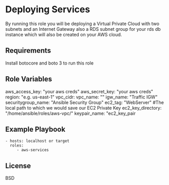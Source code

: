 Deploying Services
=========

By running this role you will be deploying a Virtual Private Cloud with two subnets and an Internet Gateway also a RDS subnet group for your rds db instance which will also be created on your AWS cloud.

Requirements
------------
Install botocore and boto 3 to run this role

Role Variables
--------------
aws_access_key: "your aws creds"
aws_secret_key: "your aws creds"
region: "e.g. us-east-1"
vpc_cidr: 
vpc_name: ""
igw_name: "Traffic IGW"
securitygroup_name: "Ansible Security Group"
ec2_tag: "WebServer"
#The local path to which we would save our EC2 Private Key
ec2_key_directory: "/home/ansible/roles/aws-vpc/"
keypair_name: "ec2_key_pair

Example Playbook
----------------

    - hosts: localhost or target
      roles:
         - aws-services

License
-------

BSD


